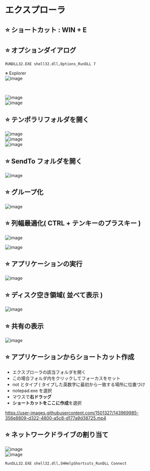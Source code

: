 # エクスプローラ

## ⭐ ショートカット : WIN + E

## ⭐ オプションダイアログ
```
RUNDLL32.EXE shell32.dll,Options_RunDLL 7
```
※ Explorer\
![image](https://github.com/winofsql/subject/assets/1501327/f1236dc1-f686-48ca-a668-8a852c8d84e8)

<br>

![image](https://user-images.githubusercontent.com/1501327/163735283-2951d34e-3361-46f1-8ab9-45c1093e5941.png)\
![image](https://user-images.githubusercontent.com/1501327/143807363-56cdd351-8083-4f33-9797-20162206929c.png)

## ⭐ テンポラリフォルダを開く
![image](https://user-images.githubusercontent.com/1501327/145699781-710f7e9b-e947-45b4-9488-0fcfd727b68f.png)\
![image](https://user-images.githubusercontent.com/1501327/145699814-749d8f21-66d8-405f-a4f2-2ed286cfdc9d.png)\
![image](https://user-images.githubusercontent.com/1501327/145699891-d51a8491-6430-4544-9370-5bce40fcc27e.png)


## ⭐ SendTo フォルダを開く
![image](https://user-images.githubusercontent.com/1501327/145699995-942b5fcf-1ab3-4af6-a912-b2553cd33f1b.png)

## ⭐ グループ化

![image](https://user-images.githubusercontent.com/1501327/143816097-9770d7eb-3b99-46ca-bfe7-cdc114e987e9.png)

## ⭐ 列幅最適化( CTRL + テンキーのプラスキー )

![image](https://user-images.githubusercontent.com/1501327/143816330-412fd0b0-4cb9-4b61-87b6-5a681e707c6f.png)

![image](https://user-images.githubusercontent.com/1501327/143816371-8251731e-c784-44aa-a6d6-2a9b8f1ccde9.png)

## ⭐ アプリケーションの実行

![image](https://user-images.githubusercontent.com/1501327/143816536-61595bcf-5343-4d68-963e-c9f50492d68d.png)

## ⭐ ディスク空き領域( 並べて表示 )
![image](https://user-images.githubusercontent.com/1501327/146667094-894f4cd2-1bdb-49de-99b2-a77bad4c43bd.png)

## ⭐ 共有の表示
![image](https://user-images.githubusercontent.com/1501327/146667015-7635ea68-d695-47e8-8510-d709e3873eff.png)


## ⭐ アプリケーションからショートカット作成
- エクスプローラの該当フォルダを開く
- この場合フォルダ内をクリックしてフォーカスをセット
- not とタイプ ( タイプした英数字に最初から一致する場所に位置づけ
- notepad.exe を選択
- マウスで**右ドラッグ**
- **ショートカットをここに作成**を選択

https://user-images.githubusercontent.com/1501327/143969985-356e8809-d322-4800-a5c8-d177a9d38725.mp4

## ⭐ ネットワークドライブの割り当て
![image](https://user-images.githubusercontent.com/1501327/145709610-9b2ca13c-c9b9-40ec-9f32-5aeee4f7958c.png)\
![image](https://user-images.githubusercontent.com/1501327/145709683-308d98be-e09d-4ef7-ada0-1814126d56a2.png)

```
RunDLL32.EXE shell32.dll,SHHelpShortcuts_RunDLL Connect
```
